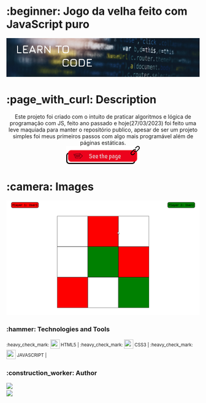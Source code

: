 <h1> :beginner: Jogo da velha feito com JavaScript puro</h1>
<p align="center"><img src="./img/Banner.png"/></p>

<h1> :page_with_curl: Description</h1>
<p align="center">Este projeto foi criado com o intuito de praticar algoritmos e lógica de programação com JS, feito ano passado e hoje(27/03/2023) foi feito uma leve maquiada para manter o repositório publico, apesar de ser um projeto simples foi meus primeiros passos com algo mais programável além de páginas estáticas.<br/><a href="https://484irgang.github.io/Projeto-jogo-da-velha/"><img src="./img/Button_link.png"/></a></p>

<h1> :camera: Images</h1>
<p align="center">
<img src="./img/Print.png"/>
</p>


<h3> :hammer: Technologies and Tools</h3>
<p> <sup> :heavy_check_mark: </sup> <img width="24px" height="24px" src="https://user-images.githubusercontent.com/99806060/222971989-6a2f6d9d-7b89-4ce2-9553-8fab7346c35e.png"/><sup> HTML5 | </sup>
    <sup> :heavy_check_mark: </sup> <img width="24px" height="24px" src="https://user-images.githubusercontent.com/99806060/222971975-f2cdccc9-ee31-4294-9ad8-44a771d63b83.png"/><sup> CSS3 | </sup>
    <sup> :heavy_check_mark: </sup> <img width="24px" height="24px" src="https://user-images.githubusercontent.com/99806060/227730594-387225c8-b3ee-4185-b116-6c7402fdf317.png"/><sup> JAVASCRIPT | </sup>
</p>

<h3> :construction_worker: Author</h3>
<p>
  <img width="80px" src="https://user-images.githubusercontent.com/99806060/222972461-307f2daa-5f89-433c-b544-a19ba6c8447d.png"/><br/>
  <a href="https://github.com/484Irgang"><img src="https://user-images.githubusercontent.com/99806060/222972502-6155517a-b48d-40de-9ab4-e345ee18f0c2.png"/></a>
</p>
